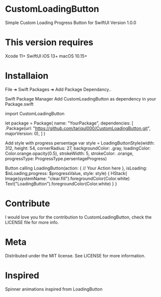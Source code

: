# CustomLoadingButton

Simple Custom Loading Progress Button for SwiftUI
Version 1.0.0

# This version requires 
Xcode 11+
SwiftUI
iOS 13+
macOS 10.15+

# Installaion


File ➜ Swift Packages ➜ Add Package Dependancy..

Swift Package Manager
Add CustomLoadingButton as dependency in your Package.swift


import CustomLoadingButton

let package = Package(
    name: "YourPackage",
    dependencies: [
        .Package(url: "https://github.com/tariqul000/CustomLoadingButton.git", majorVersion: 0),
    ]
)


Add style with progress persentage 
var style = LoadingButtonStyle(width: 312,
                                height: 54,
                                cornerRadius: 27,
                                backgroundColor: .gray,
                                loadingColor: Color.orange.opacity(0.5),
                                strokeWidth: 5,
                                strokeColor: .orange,
                                progressType: ProgressType.persentageProgress)
                                
                                

Button calling 
            LoadingButton(action: {
               // Your Action here
            }, isLoading: $isLoading,progress: $progressValue, style: style) {
                     HStack{
                     Image(systemName: "clear.fill").foregroundColor(Color.white)
                     Text("LoadingButton").foregroundColor(Color.white)
                     }
             }

# Contribute
I would love you for the contribution to CustomLoadingButton, check the LICENSE file for more info.

# Meta
Distributed under the MIT license. See LICENSE for more information.

# Inspired
Spinner animations inspired from LoadingButton
